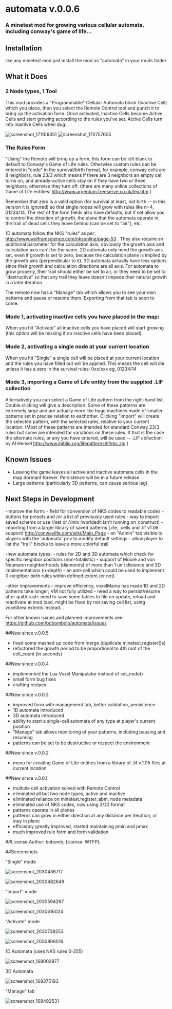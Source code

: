 # automata v.0.0.6
### A minetest mod for growing various cellular automata, including conway's game of life...

## Installation
like any minetest mod just install the mod as "automata" in your mods folder

## What it Does
### 2 Node types, 1 Tool

This mod provides a "Programmable" Cellular Automata block (Inactive Cell) which you place, then you select the Remote Control tool and punch it to bring up the activation form. Once activated, Inactive Cells become Active Cells and start growing according to the rules you've set. Active Cells turn into Inactive Cells when dug. 

![screenshot_171106351](https://cloud.githubusercontent.com/assets/12679496/8151532/cc76388c-12cc-11e5-8b88-5fb614530cc9.png) ![screenshot_170757605](https://cloud.githubusercontent.com/assets/12679496/8151497/23d0be64-12cc-11e5-9de6-b205246f328f.png)

### The Rules Form
"Using" the Remote will bring up a form, this form can be left blank to default to Conway's Game of Life rules. Otherwise custom rules can be entered in "code" in the survival/birth format, for example, conway cells are 8 neighbors, rule 23/3 which means if there are 3 neighbors an empty cell turns on, and already-active cells stay on if they have two or three neighbors, otherwise they turn off. (there are many online collections of Game of Life entities: http://www.argentum.freeserve.co.uk/lex.htm )

Remember that zero is a valid option (for survival at least, not birth -- in this version it is ignored) so that single nodes will grow with rules like n=4, 01234/14. The rest of the form fields also have defaults, but if set allow you to control the direction of growth, the plane that the automata operate in, the trail of dead cells they leave behind (can be set to "air"), etc.

1D automata follow the NKS "rules" as per: http://www.wolframscience.com/nksonline/page-53 . They also require an additional parameter for the calculation axis, obviously the growth axis and calculation axis can't be the same. 2D automata only need the growth axis set, even if growth is set to zero, because the calculation plane is implied by the growth axis (perpendicular to it). 3D automata actually have less options since their growth and calculation directions are all axis. For automata to grow properly, their trail should either be set to air, or they need to be set to "destructive" so that any trail they leave doesn't impede their natural growth in a later iteration.

The remote now has a "Manage" tab which allows you to see your own patterns and pause or resume them. Exporting from that tab is soon to come.

### Mode 1, activating inactive cells you have placed in the map:
When you hit "Activate" all inactive cells you have placed will start growing (this option will be missing if no inactive cells have been placed).

### Mode 2, activating a single node at your current location
When you hit "Single" a single cell will be placed at your current location and the rules you have filled out will be applied. This means the cell will die unless it has a zero in the survival rules: 0xx/xxx eg, 01234/14

### Mode 3, importing a Game of Life entity from the supplied .LIF collection 
Alternatively you can select a Game of Life pattern from the right-hand list. Double clicking will give a description. Some of these patterns are extremely large and are actually more like huge machines made of smaller patterns set in precise relation to eachother. Clicking "Import" will create the selected pattern, with the selected rules, relative to your current location. (Most of these patterns are intended for standard Conway 23/3 rules but some are intended for variations on these rules. If that is the case the alternate rules, or any you have entered, will be used -- .LIF collection by Al Hensel http://www.ibiblio.org/lifepatterns/lifebc.zip )

## Known Issues
- Leaving the game leaves all active and inactive automata cells in the map dormant forever. Persistence will be in a future release.
- Large patterns (particularly 3D patterns, can cause serious lag)

## Next Steps in Development
-improve the form:
    - field for conversion of NKS codes to readable codes
    - buttons for presets and /or a list of previously used rules
    - way to import saved schems or use //set or //mix (worldedit isn't running on_construct)
	- importing from a larger library of saved patterns (.rle, .cells and .lif v1.06 support) http://conwaylife.com/wiki/Main_Page
	- an "Admin" tab visible to players with the 'automata' priv to modify default settings
	- allow player to list the "trail" blocks to leave a more colorful trail

-new automata types:
    - rules for 2D and 3D automata which check for specific neighbor positions (non-totalistic)
    - support of Moore and von Neumann neighborhoods (diamonds) of more than 1 unit distance and 3D implementations (n-depth)
    - an anti-cell which could be used to implement 0-neighbor birth rules within defined extent (or not)

-other improvements
    - improve efficiency, voxelManip has made 1D and 2D patterns take longer; VM not fully utilized
    - need a way to persist/resume after quit/crash: need to save some tables to file on update, reload and reactivate at mod load, might be fixed by not saving cell list, using voxelArea extents instead...

For other known issues and planned improvements see: https://github.com/bobombolo/automata/issues

##New since v.0.0.5
- fixed some mashed up code from merge (duplicate minetest.register()s)
- refactored the growth period to be proportional to 4th root of the cell_count (in seconds)

##New since v.0.0.4
- implemented the Lua Voxel Manipulator instead of set_node()
- small form bug fixes
- crafting recipes

##New since v.0.0.3
- improved form with management tab, better validation, persistence
- 1D automata introduced
- 3D automata introduced
- ability to start a single-cell automata of any type at player's current position
- "Manage" tab allows monitoring of your patterns, including pausing and resuming
- patterns can be set to be destructive or respect the environment


##New since v.0.0.2
- menu for creating Game of Life entities from a library of .lif v.1.05 files at current location

##New since v.0.0.1
- multiple cell activation solved with Remote Control
- eliminated all but two node types, active and inactive
- eliminated reliance on minetest.register_abm, node metadata
- eliminated use of NKS codes, now using 3/23 format
- patterns operate in all planes
- patterns can grow in either direction at any distance per iteration, or stay in plane
- efficiency greatly improved, started maintaining pmin and pmax
- much improved rule form and form validation

##License
Author: bobomb, License: WTFPL

##Screenshots

"Single" mode

![screenshot_2030436717](https://cloud.githubusercontent.com/assets/12679496/8044135/0b4ec964-0de8-11e5-9cc1-8a2c93e6fc1a.png)

![screenshot_2030482649](https://cloud.githubusercontent.com/assets/12679496/8044134/0b4c0a26-0de8-11e5-9b83-f38f1bfd6476.png)

"Import" mode

![screenshot_2030594267](https://cloud.githubusercontent.com/assets/12679496/8044137/0b579940-0de8-11e5-84d0-54588b532047.png)

![screenshot_2030616024](https://cloud.githubusercontent.com/assets/12679496/8044138/0b5d4340-0de8-11e5-8b84-6fe2a224337a.png)

"Activate" mode

![screenshot_2030738253](https://cloud.githubusercontent.com/assets/12679496/8044136/0b51f01c-0de8-11e5-84cf-36615741fc4b.png)

![screenshot_2030806016](https://cloud.githubusercontent.com/assets/12679496/8044139/0b643b1e-0de8-11e5-95df-e494ee3f5cbb.png)

1D Automata (uses NKS rules 0-255)

![screenshot_168002977](https://cloud.githubusercontent.com/assets/12679496/8142078/10ec421c-112f-11e5-9c46-6388101ee623.png)

3D Automata

![screenshot_168375193](https://cloud.githubusercontent.com/assets/12679496/8142096/e20f3642-112f-11e5-91c4-b7dde4739dec.png)

"Manage" tab

![screenshot_168492531](https://cloud.githubusercontent.com/assets/12679496/8142097/e210c25a-112f-11e5-9136-56ad3a99bb97.png)